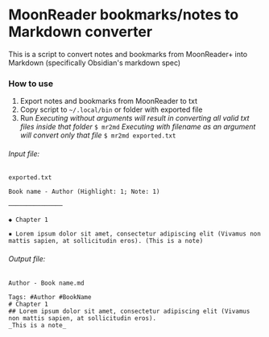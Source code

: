# MoonReader bookmarks/notes to Markdown converter

This is a script to convert notes and bookmarks from MoonReader+ into Markdown (specifically Obsidian's markdown spec)

### How to use

1. Export notes and bookmarks from MoonReader to txt
2. Copy script to `~/.local/bin` or folder with exported file
3. Run
   _Executing without arguments will result in converting all valid txt files inside that folder_
   `$ mr2md`
   _Executing with filename as an argument will convert only that file_
   `$ mr2md exported.txt`

###### Input file:

`exported.txt`

```
Book name - Author (Highlight: 1; Note: 1)

───────────────

◆ Chapter 1

▪️ Lorem ipsum dolor sit amet, consectetur adipiscing elit (Vivamus non mattis sapien, at sollicitudin eros). (This is a note)
```

###### Output file:

`Author - Book name.md`

```
Tags: #Author #BookName
# Chapter 1
## Lorem ipsum dolor sit amet, consectetur adipiscing elit (Vivamus non mattis sapien, at sollicitudin eros).
_This is a note_
```
